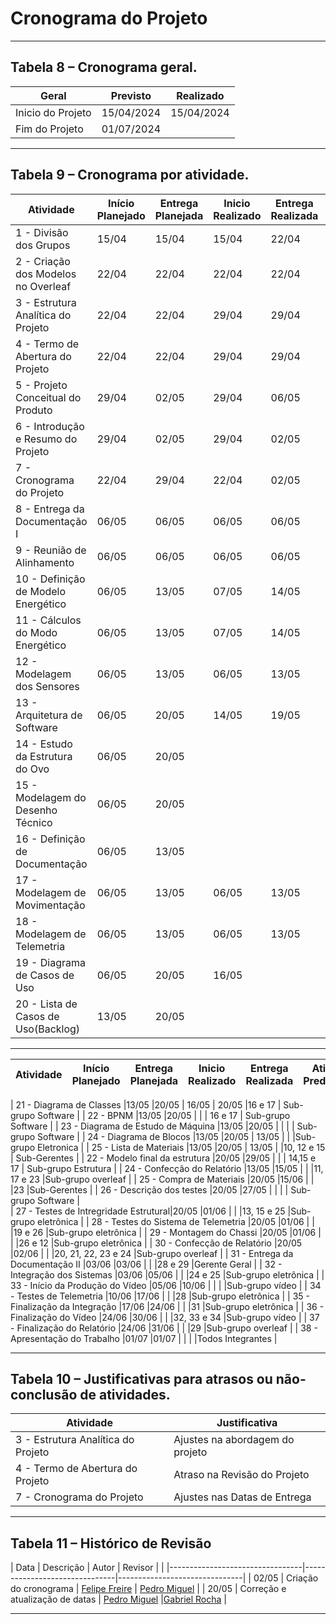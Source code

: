 # Cronograma do Projeto

___________________________________________________________________________________

## Tabela 8 – Cronograma geral.

|      Geral      | Previsto |Realizado |
|-----------------|----------|----------|
|Inicio do Projeto|15/04/2024|15/04/2024|
|Fim do Projeto   |01/07/2024|          |

___________________________________________________________________________________
 
## Tabela 9 – Cronograma por atividade.


| Atividade | Início Planejado | Entrega Planejada | Inicio Realizado | Entrega Realizada | Ativadades Predecessoras | Responsáveis |
| ---------------------------------- | ---- | ---- | ---- | ---- | ---------------- | ---------------------- |
| 1 - Divisão dos Grupos             |15/04 |15/04 |15/04 |22/04 |                  |Todos Integrantes       |
| 2 - Criação dos Modelos no Overleaf|22/04 |22/04 |22/04 |22/04 |                  |Sub-Grupo TAP           |
| 3 - Estrutura Analítica do Projeto |22/04 |22/04 |29/04 |29/04 |                  |Sub-Grupo EAP           |
| 4 - Termo de Abertura do Projeto   |22/04 |22/04 |29/04 |29/04 |                  |Sub-Grupo TAP           |
| 5 - Projeto Conceitual do Produto  |29/04 |02/05 |29/04 |06/05 |                  |Sub-Grupo PCP           |
| 6 - Introdução e Resumo do Projeto |29/04 |02/05 |29/04 |02/05 |                  |Sub-Grupo Overleaf      |
| 7 - Cronograma do Projeto          |22/04 |29/04 |22/04 |02/05 |3 e 4             |Sub-Grupo Cronograma    |
| 8 - Entrega da Documentação I      |06/05 |06/05 |06/05 |06/05 |2, 3, 4, 5, 6 e 7 |Gerente Geral           |
| 9 - Reunião de Alinhamento         |06/05 |06/05 |06/05 |06/05 |                  |Todos Integrantes       |
| 10 - Definição de Modelo Energético|06/05 |13/05 | 07/05 | 14/05 |                |Sub-Grupo Energia       |
| 11 - Cálculos do Modo Energético   |06/05 |13/05 | 07/05 | 14/05 |                |Sub-Grupo Energia       |
| 12 - Modelagem dos Sensores        |06/05 |13/05 | 06/05 | 13/05 | 11             |Sub-Grupo Eletrônica    |
| 13 - Arquitetura de Software       |06/05 |20/05 | 14/05 | 19/05 |                |Sub-Grupo Software      |
| 14 - Estudo da Estrutura do Ovo    |06/05 |20/05 |       |       |13              |Sub-Grupo Estrutura     |
| 15 - Modelagem do Desenho Técnico  |06/05 |20/05 |       |       |13 e 14         |Sub-Grupo Estrutura     |
| 16 - Definição de Documentação     |06/05 |13/05 |       |       |16              |Sub-grupo software      |
| 17 - Modelagem de Movimentação     |06/05 |13/05 | 06/05 | 13/05 |15              |Sub-grupo Eletrônica    |
| 18 - Modelagem de Telemetria       |06/05 |13/05 | 06/05 | 13/05 |12 e 18         |Sub-grupo Eletrônica    |
| 19 - Diagrama de Casos de Uso      |06/05 |20/05 | 16/05 |       |16 e 17         | Sub-grupo Software     |
| 20 - Lista de Casos de Uso(Backlog)|13/05 |20/05 |       |       | 19             | Sub-grupo Software     |

___________________________________________________________________________________


| Atividade | Início Planejado | Entrega Planejada | Inicio Realizado | Entrega Realizada | Ativadades Predecessoras | Responsáveis |
| ------------------------------------- | ---- | ---- | ---- | ---- | ------------------ | ------------- |

| 21 - Diagrama de Classes              |13/05 |20/05 | 16/05 | 20/05 |16 e 17             | Sub-grupo Software  |
| 22 - BPNM                             |13/05 |20/05 |       |       | 16 e 17            | Sub-grupo Software  |
| 23 - Diagrama de Estudo de Máquina    |13/05 |20/05 |       |       |                    | Sub-grupo Software  |
| 24 - Diagrama de Blocos               |13/05 |20/05 | 13/05 |       |                    |Sub-grupo Eletronica |
| 25 - Lista de Materiais               |13/05 |20/05 | 13/05 |       |10, 12 e 15         | Sub-Gerentes        |
| 22 - Modelo final da estrutura        |20/05 |29/05 |       |       | 14,15 e 17         | Sub-grupo Estrutura | 
| 24 - Confecção do Relatório           |13/05 |15/05 |       |       |11, 17 e 23         |Sub-grupo overleaf   |
| 25 - Compra de Materiais              |20/05 |15/06 |       |       |23                  |Sub-Gerentes         |
| 26 - Descrição dos testes             |20/05 |27/05 |       |       |                    | Sub-grupo Software |   
| 27 - Testes de Intregridade Estrutural|20/05 |01/06 |      |      |13, 15 e 25         |Sub-grupo eletrônica |
| 28 - Testes do Sistema de Telemetria  |20/05 |01/06 |      |      |19 e 26             |Sub-grupo eletrônica |
| 29 - Montagem do Chassi               |20/05 |01/06 |      |      |26 e 12             |Sub-grupo eletrônica |
| 30 - Confecção de Relatório           |20/05 |02/06 |      |      |20, 21, 22, 23 e 24 |Sub-grupo overleaf   |
| 31 - Entrega da Documentação II       |03/06 |03/06 |      |      |28 e 29             |Gerente Geral        |
| 32 - Integração dos Sistemas          |03/06 |05/06 |      |      |24 e 25             |Sub-grupo eletrônica |
| 33 - Início da Produção do Vídeo      |05/06 |10/06 |      |      |                    |Sub-grupo vídeo      |
| 34 - Testes de Telemetria             |10/06 |17/06 |      |      |28                  |Sub-grupo eletrônica |
| 35 - Finalização da Integração        |17/06 |24/06 |      |      |31                  |Sub-grupo eletrônica |
| 36 - Finalização do Vídeo             |24/06 |30/06 |      |      |32, 33 e 34         |Sub-grupo vídeo      |
| 37 - Finalização do Relatório         |24/06 |31/06 |      |      |29                  |Sub-grupo overleaf   |
| 38 - Apresentação do Trabalho         |01/07 |01/07 |      |      |                    |Todos Integrantes    |

___________________________________________________________________________________

## Tabela 10 – Justificativas para atrasos ou não-conclusão de atividades.

|             Atividade            |         Justificativa         |
|----------------------------------|-------------------------------|
|3 - Estrutura Analítica do Projeto|Ajustes na abordagem do projeto|
|4 - Termo de Abertura do Projeto  |Atraso na Revisão do Projeto   |
|7 - Cronograma do Projeto         |Ajustes nas Datas de Entrega   |

___________________________________________________________________________________

## Tabela 11 – Histórico de Revisão

| Data  |             Descrição           |              Autor            |             Revisor           |
|       |---------------------------------|-------------------------------|-------------------------------|
| 02/05 | Criação do cronograma           | [Felipe Freire](https://github.com/FelipeFreire-gf) | [Pedro Miguel](https://github.com/pedroMADBR) |
| 20/05 | Correção e atualização de datas | [Pedro Miguel](https://github.com/pedroMADBR) |[Gabriel Rocha](https://github.com/GabrielG-Rocha) |

___________________________________________________________________________________